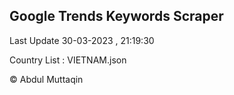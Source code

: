 

## Google Trends Keywords Scraper 
 
Last Update 30-03-2023 , 21:19:30

Country List :
VIETNAM.json



© Abdul Muttaqin 
